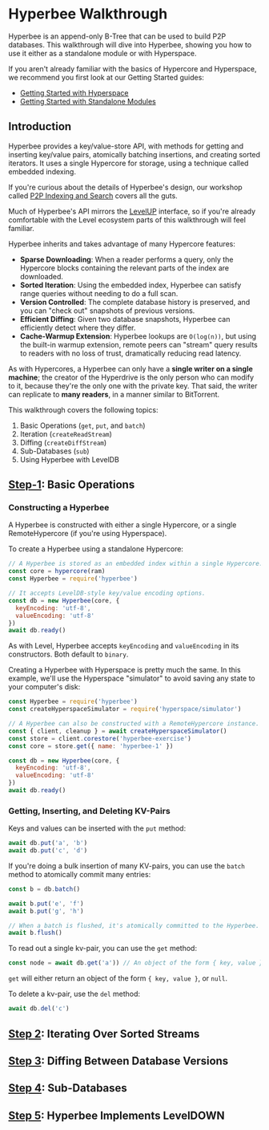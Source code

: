 # Hyperbee Walkthrough

Hyperbee is an append-only B-Tree that can be used to build P2P databases. This walkthrough will dive into Hyperbee, showing you how to use it either as a standalone module or with Hyperspace.

If you aren't already familiar with the basics of Hypercore and Hyperspace, we recommend you first look at our Getting Started guides:
* [Getting Started with Hyperspace](/guides/walkthroughs/hyperspace)
* [Getting Started with Standalone Modules](/guides/walkthroughs/standalone-modules)

## Introduction

Hyperbee provides a key/value-store API, with methods for getting and inserting key/value pairs, atomically batching insertions, and creating sorted iterators. It uses a single Hypercore for storage, using a technique called embedded indexing.

If you're curious about the details of Hyperbee's design, our workshop called [P2P Indexing and Search](https://github.com/hypercore-protocol/p2p-indexing-and-search) covers all the guts.

Much of Hyperbee's API mirrors the [LevelUP](https://github.com/Level/levelup) interface, so if you're already comfortable with the Level ecosystem parts of this walkthrough will feel familiar.

Hyperbee inherits and takes advantage of many Hypercore features:
* __Sparse Downloading__: When a reader performs a query, only the Hypercore blocks containing the relevant parts of the index are downloaded.
* __Sorted Iteration__: Using the embedded index, Hyperbee can satisfy range queries without needing to do a full scan.
* __Version Controlled__: The complete database history is preserved, and you can "check out" snapshots of previous versions.
* __Efficient Diffing__: Given two database snapshots, Hyperbee can efficiently detect where they differ.
* __Cache-Warmup Extension__: Hyperbee lookups are `O(log(n))`, but using the built-in warmup extension, remote peers can "stream" query results to readers with no loss of trust, dramatically reducing read latency.

As with Hypercores, a Hyperbee can only have a __single writer on a single machine__; the creator of the Hyperdrive is the only person who can modify to it, because they're the only one with the private key. That said, the writer can replicate to __many readers__, in a manner similar to BitTorrent.

This walkthrough covers the following topics:
1. Basic Operations (`get`, `put`, and `batch`)
2. Iteration (`createReadStream`)
3. Diffing (`createDiffStream`)
4. Sub-Databases (`sub`)
5. Using Hyperbee with LevelDB 

## [Step-1](1a-basics.js): Basic Operations

### Constructing a Hyperbee

A Hyperbee is constructed with either a single Hypercore, or a single RemoteHypercore (if you're using Hyperspace).

To create a Hyperbee using a standalone Hypercore:
```js
// A Hyperbee is stored as an embedded index within a single Hypercore.
const core = hypercore(ram)
const Hyperbee = require('hyperbee')

// It accepts LevelDB-style key/value encoding options.
const db = new Hyperbee(core, {
  keyEncoding: 'utf-8',
  valueEncoding: 'utf-8'
})
await db.ready()
```

As with Level, Hyperbee accepts `keyEncoding` and `valueEncoding` in its constructors. Both default to `binary`.

Creating a Hyperbee with Hyperspace is pretty much the same. In this example, we'll use the Hyperspace "simulator" to avoid saving any state to your computer's disk:
```js
const Hyperbee = require('hyperbee')
const createHyperspaceSimulator = require('hyperspace/simulator')

// A Hyperbee can also be constructed with a RemoteHypercore instance.
const { client, cleanup } = await createHyperspaceSimulator()
const store = client.corestore('hyperbee-exercise')
const core = store.get({ name: 'hyperbee-1' })

const db = new Hyperbee(core, {
  keyEncoding: 'utf-8',
  valueEncoding: 'utf-8'
})
await db.ready()
```

### Getting, Inserting, and Deleting KV-Pairs

Keys and values can be inserted with the `put` method:
```js
await db.put('a', 'b')
await db.put('c', 'd')
```

If you're doing a bulk insertion of many KV-pairs, you can use the `batch` method to atomically commit many entries:
```js
const b = db.batch()

await b.put('e', 'f')
await b.put('g', 'h')

// When a batch is flushed, it's atomically committed to the Hyperbee.
await b.flush()
```

To read out a single kv-pair, you can use the `get` method:
```js
const node = await db.get('a')) // An object of the form { key, value }
```
`get` will either return an object of the form `{ key, value }`, or `null`.

To delete a kv-pair, use the `del` method:
```js
await db.del('c')
```

## [Step 2](2-iterators.js): Iterating Over Sorted Streams

## [Step 3](3-diffs.js): Diffing Between Database Versions

## [Step 4](4-sub.js): Sub-Databases

## [Step 5](5-leveldown.js): Hyperbee Implements LevelDOWN

